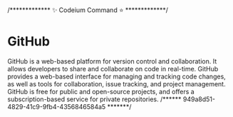 /*************  ✨ Codeium Command ⭐  *************/
# GitHub

GitHub is a web-based platform for version control and collaboration. It allows developers to share and collaborate on code in real-time. GitHub provides a web-based interface for managing and tracking code changes, as well as tools for collaboration, issue tracking, and project management. GitHub is free for public and open-source projects, and offers a subscription-based service for private repositories.
/******  949a8d51-4829-41c9-9fb4-4356846584a5  *******/